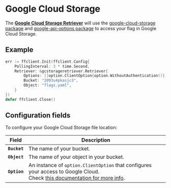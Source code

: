 # Google Cloud Storage

The [**Google Cloud Storage Retriever**](https://pkg.go.dev/github.com/thomaspoignant/go-feature-flag/retriever/gcstorageretriever/#Retriever) 
will use the [google-cloud-storage package](https://pkg.go.dev/cloud.google.com/go/storage)
and [google-api-options package](https://pkg.go.dev/google.golang.org/api/option) to access your flag in Google Cloud
Storage.

## Example

```go linenums="1"
err := ffclient.Init(ffclient.Config{
    PollingInterval: 3 * time.Second,
    Retriever: &gcstorageretriever.Retriever{
	    Options: []option.ClientOption{option.WithoutAuthentication()},
		Bucket: "2093u4pkasjc3",
		Object: "flags.yaml",
	}
})
defer ffclient.Close()
```

## Configuration fields

To configure your Google Cloud Storage file location:

| Field        | Description                                                                                                                                                                    |
|--------------|--------------------------------------------------------------------------------------------------------------------------------------------------------------------------------|
| **`Bucket`** | The name of your bucket.                                                                                                                                                       |
| **`Object`** | The name of your object in your bucket.                                                                                                                                        |
| **`Option`** | An instance of `option.ClientOption` that configures your access to Google Cloud. <br> Check [this documentation for more info](https://cloud.google.com/docs/authentication). |

